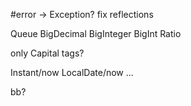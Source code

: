 
#error -> Exception?
fix reflections

Queue
BigDecimal
BigInteger
BigInt
Ratio

only Capital tags?

Instant/now
LocalDate/now
...

bb?
